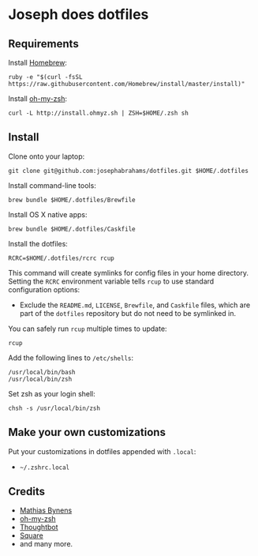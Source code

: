 Joseph does dotfiles
====================


Requirements
------------

Install [Homebrew](http://brew.sh/):

    ruby -e "$(curl -fsSL https://raw.githubusercontent.com/Homebrew/install/master/install)"

Install [oh-my-zsh](http://ohmyz.sh/):

    curl -L http://install.ohmyz.sh | ZSH=$HOME/.zsh sh


Install
-------

Clone onto your laptop:

    git clone git@github.com:josephabrahams/dotfiles.git $HOME/.dotfiles

Install command-line tools:

    brew bundle $HOME/.dotfiles/Brewfile

Install OS X native apps:

    brew bundle $HOME/.dotfiles/Caskfile

Install the dotfiles:

    RCRC=$HOME/.dotfiles/rcrc rcup

This command will create symlinks for config files in your home directory.
Setting the `RCRC` environment variable tells `rcup` to use standard
configuration options:

* Exclude the `README.md`, `LICENSE`, `Brewfile`, and `Caskfile` files, which are part of
  the `dotfiles` repository but do not need to be symlinked in.

You can safely run `rcup` multiple times to update:

    rcup

Add the following lines to `/etc/shells`:

    /usr/local/bin/bash
    /usr/local/bin/zsh

Set zsh as your login shell:

    chsh -s /usr/local/bin/zsh


Make your own customizations
----------------------------

Put your customizations in dotfiles appended with `.local`:

* `~/.zshrc.local`


## Credits
* [Mathias Bynens](https://github.com/mathiasbynens/dotfiles)
* [oh-my-zsh](https://github.com/robbyrussell/oh-my-zsh)
* [Thoughtbot](https://github.com/thoughtbot/dotfiles)
* [Square](https://github.com/square/maximum-awesome)
* and many more.
